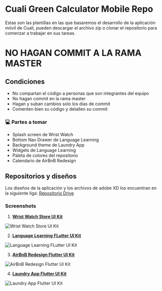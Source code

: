 # Cuali Green Calculator Mobile Repo

Estas son las plantillas en las que basaremos el desarrollo de la aplicación móvil de Cuali, pueden descargar el archivo zip o clonar el repositorio para comenzar a trabajar en sus tareas.

# NO HAGAN COMMIT A LA RAMA MASTER

## Condiciones

- No compartan el código a personas que son integrantes del equipo
- No hagan commit en la rama master
- Hagan y suban cambios solo los días de commit
- Comenten bien su código y detallen su commit

### 💻 Partes a tomar

- Splash screen de Wrist Watch
- Bottom Nav Drawer de Language Learning
- Background theme de Laundry App
- Widgets de Language Learning
- Paleta de colores del repositorio
- Calendario de AirBnB Redesign

## Repositorios y diseños

Los diseños de la aplicación y los archivos de adobe XD los encuentran en la siguiente liga:
[Repositorio Drive](https://drive.google.com/drive/folders/1AFy-v5NJHM3TExPTEgMx9ZPzX2veFwtZ?usp=sharing)

### Screenshots

1. **[Wrist Watch Store UI Kit](https://github.com/OLayemii/flutter-ui-kits/tree/main/watch_cart_ui)**

![Wrist Watch Store UI Kit](https://res.cloudinary.com/olayemii/image/upload/v1611749048/assets/watch-2_bkwhgq.png)

2. **[Language Learning FLutter UI Kit](https://github.com/OLayemii/flutter-ui-kits/tree/main/language_learning_ui)**

![Language Learning FLutter UI Kit](https://res.cloudinary.com/olayemii/image/upload/v1611749059/assets/language-2_mucrku.png)

3. **[AirBnB Redesign Flutter UI Kit](https://github.com/OLayemii/flutter-ui-kits/tree/main/airbnb_redesign_ui)**

![AirBnB Redesign Flutter UI Kit](https://res.cloudinary.com/olayemii/image/upload/v1611747017/assets/airbnb-mockup_bs3o3z.png)

4. **[Laundry App Flutter UI Kit](https://github.com/OLayemii/flutter-ui-kits/tree/main/laundry_app_ui)**

![Laundry App Flutter UI Kit](https://res.cloudinary.com/olayemii/image/upload/v1611749849/assets/laundry-main_znvlqd.png)
